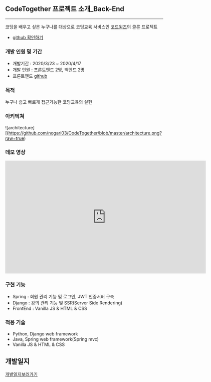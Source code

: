 ## CodeTogether 프로젝트 소개_Back-End

---

코딩을 배우고 싶은 누구나를 대상으로 코딩교육 서비스인 [코드윙즈](https://www.codewings.org/)의 클론 프로젝트

- [github 확인하기](https://github.com/90factory/3rd_CodeTogether_Spring/)

### 개발 인원 및 기간

- 개발기간 : 2020/3/23 ~ 2020/4/17
- 개발 인원 : 프론트엔드 2명, 백엔드 2명
- 프론트엔드 [github](https://github.com/90factory/3rd_codeTogether_Frontend/)

### 목적

누구나 쉽고 빠르게 접근가능한 코딩교육의 실현

### 아키텍쳐
![architecture][(https://github.com/nogari03/CodeTogether/blob/master/architecture.png?raw=true)

### 데모 영상
<iframe width="640" height="360" src="https://youtu.be/lEIVAddf9WU"  
 frameborder="0" allow="autoplay; encrypted-media" allowfullscreen></iframe>  



### 구현 기능

 - Spring : 회원 관리 기능 및 로그인, JWT 인증서버 구축
 - Django : 강의 관리 기능 및 SSR(Server Side Rendering)
 - FrontEnd : Vanilla JS & HTML & CSS

### 적용 기술

- Python, Django web framework
- Java, Spring web framework(Spring mvc)
- Vanilla JS & HTML & CSS

## 개발일지
[개발일지보러가기](https://drive.google.com/drive/folders/1yKNmgmrxBxYDD1Jmxjs-yKz5IRTFXKCK?usp=sharing)
